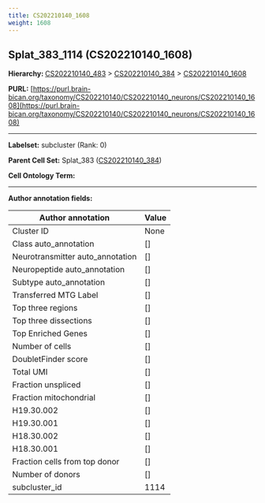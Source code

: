 ```yaml
---
title: CS202210140_1608
weight: 1608
---
```

## Splat_383_1114 (CS202210140_1608)
<b>Hierarchy: </b>
[CS202210140_483](../CS202210140_483) >
[CS202210140_384](../CS202210140_384) >
[CS202210140_1608](../CS202210140_1608)

**PURL:** [https://purl.brain-bican.org/taxonomy/CS202210140/CS202210140_neurons/CS202210140_1608](https://purl.brain-bican.org/taxonomy/CS202210140/CS202210140_neurons/CS202210140_1608)

---


**Labelset:** subcluster (Rank: 0)

**Parent Cell Set:** Splat_383 ([CS202210140_384](../CS202210140_384))



**Cell Ontology Term:** 

[MARKER GENES.]: #


---

[TRANSFERRED ANNOTATIONS.]: #


[AUTHOR ANNOTATION FIELDS.]: #


**Author annotation fields:**

| Author annotation | Value |
|-------------------|-------|
|Cluster ID|None|
|Class auto_annotation|[]|
|Neurotransmitter auto_annotation|[]|
|Neuropeptide auto_annotation|[]|
|Subtype auto_annotation|[]|
|Transferred MTG Label|[]|
|Top three regions|[]|
|Top three dissections|[]|
|Top Enriched Genes|[]|
|Number of cells|[]|
|DoubletFinder score|[]|
|Total UMI|[]|
|Fraction unspliced|[]|
|Fraction mitochondrial|[]|
|H19.30.002|[]|
|H19.30.001|[]|
|H18.30.002|[]|
|H18.30.001|[]|
|Fraction cells from top donor|[]|
|Number of donors|[]|
|subcluster_id|1114|
